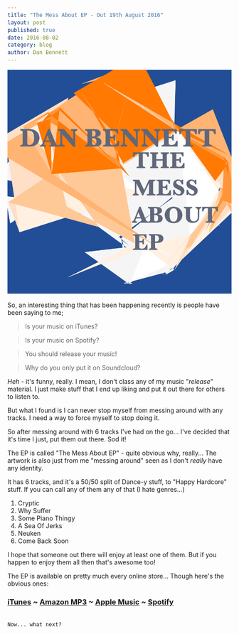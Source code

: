 ```yaml
---
title: "The Mess About EP - Out 19th August 2016"
layout: post
published: true
date: 2016-08-02
category: blog
author: Dan Bennett
---
```


![Album Art](/assets/images/themessabout.png)

So, an interesting thing that has been happening recently is people have been saying to me;

> Is your music on iTunes?

> Is your music on Spotify?

> You should release your music!

> Why do you only put it on Soundcloud?

*Heh* - it's funny, really. I mean, I don't class any of my music "*release*" material. I just make stuff that I end up liking and put it out there for others to listen to.

But what I found is I can never stop myself from messing around with any tracks. I need a way to force myself to stop doing it.

So after messing around with 6 tracks I've had on the go... I've decided that it's time I just, put them out there. Sod it!

The EP is called "The Mess About EP" - quite obvious why, really... The artwork is also just from me "messing around" seen as I don't *really* have any identity.

It has 6 tracks, and it's a 50/50 split of Dance-y stuff, to "Happy Hardcore" stuff. If you can call any of them any of that (I hate genres...)

1. Cryptic
2. Why Suffer
3. Some Piano Thingy
4. A Sea Of Jerks
5. Neuken
6. Come Back Soon

I hope that someone out there will enjoy at least one of them. But if you happen to enjoy them all then that's awesome too!

The EP is available on pretty much every online store... Though here's the obvious ones:

### [iTunes](https://itunes.apple.com/gb/album/the-mess-about-ep/id1138279615) ~ [Amazon MP3](https://www.amazon.co.uk/Mess-About-EP-Explicit/dp/B01J64NWUU) ~ [Apple Music](https://music.apple.com/gb/album/the-mess-about-ep/1138279615) ~ [Spotify](https://open.spotify.com/album/3Xv76iTfCkNFMmzKJ6zD4p?si=juQEYOBYRVacNSxuKsRsQQ)

~~~It'll be on Spotify & Apple Music on 19th August.~~~

Now... what next?

